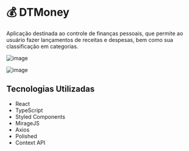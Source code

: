 # 💰 DTMoney

Aplicação destinada ao controle de finanças pessoais, que permite ao usuário fazer lançamentos de receitas e despesas, bem como sua classificação em categorias. 

![image](https://user-images.githubusercontent.com/74933033/147952341-1ca77335-7938-48c3-b8cf-1757ab48505b.png)

![image](https://user-images.githubusercontent.com/74933033/147952963-77051ec4-ee77-44ae-b345-f0c368b9e0b1.png)


## Tecnologias Utilizadas

- React
- TypeScript
- Styled Components
- MirageJS
- Axios
- Polished
- Context API
